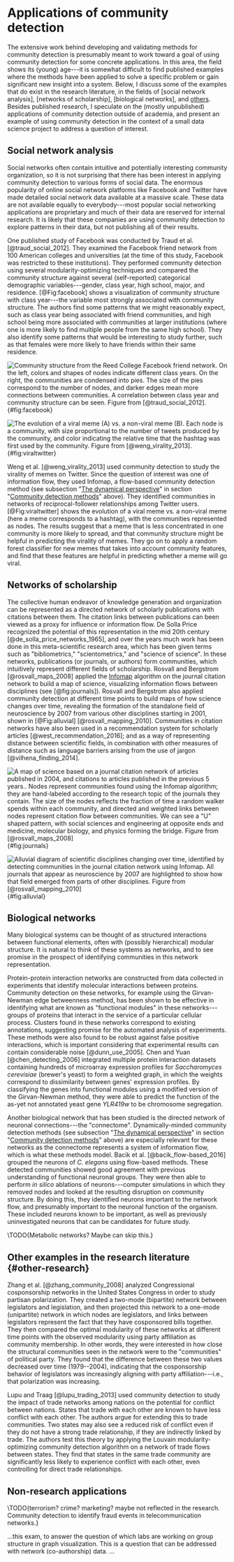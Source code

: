 # Applications of community detection

The extensive work behind developing and validating methods for community detection is presumably meant to work toward a goal of using community detection for some concrete applications. In this area, the field shows its (young) age---it is somewhat difficult to find published examples where the methods have been applied to solve a specific problem or gain significant new insight into a system. Below, I discuss some of the examples that do exist in the research literature, in the fields of [social network analysis], [networks of scholarship], [biological networks], and [others](#other-research). Besides published research, I speculate on the (mostly unpublished) applications of community detection outside of academia, and present an example of using community detection in the context of a small data science project to address a question of interest.

## Social network analysis

Social networks often contain intuitive and potentially interesting community organization, so it is not surprising that there has been interest in applying community detection to various forms of social data. The enormous popularity of online social network platforms like Facebook and Twitter have made detailed social network data available at a massive scale. These data are not available equally to everybody---most popular social networking applications are proprietary and much of their data are reserved for internal research. It is likely that these companies are using community detection to explore patterns in their data, but not publishing all of their results.

One published study of Facebook was conducted by Traud et al. [@traud_social_2012]. They examined the Facebook friend network from 100 American colleges and universities (at the time of this study, Facebook was restricted to these institutions). They performed community detection using several modularity-optimizing techniques and compared the community structure against several (self-reported) categorical demographic variables---gender, class year, high school, major, and residence. [@Fig:facebook] shows a visualization of community structure with class year---the variable most strongly associated with community structure. The authors find some patterns that we might reasonably expect, such as class year being associated with friend communities, and high school being more associated with communities at larger institutions (where one is more likely to find multiple people from the same high school). They also identify some patterns that would be interesting to study further, such as that females were more likely to have friends within their same residence.

![Community structure from the Reed College Facebook friend network. On the left, colors and shapes of nodes indicate different class years. On the right, the communities are condensed into pies. The size of the pies correspond to the number of nodes, and darker edges mean more connections between communities. A correlation between class year and community structure can be seen. Figure from [@traud_social_2012].](img/traud2012_fig2_facebook.jpg){#fig:facebook}

![The evolution of a viral meme (A) vs. a non-viral meme (B). Each node is a community, with size proportional to the number of tweets produced by the community, and color indicating the relative time that the hashtag was first used by the community. Figure from [@weng_virality_2013].](img/weng2013_fig4_viraltwitter.jpg){#fig:viraltwitter}

Weng et al. [@weng_virality_2013] used community detection to study the virality of memes on Twitter. Since the question of interest was one of information flow, they used Infomap, a flow-based community detection method (see subsection "[The dynamical perspective](#the-dynamical-perspective)" in section "[Community detection methods](#community-detection-methods)" above). They identified communities in networks of reciprocal-follower relationships among Twitter users. [@Fig:viraltwitter] shows the evolution of a viral meme vs. a non-viral meme (here a meme corresponds to a hashtag), with the communities represented as nodes. The results suggest that a meme that is less concentrated in one community is more likely to spread, and that community structure might be helpful in predicting the virality of memes. They go on to apply a random forest classifier for new memes that takes into account community features, and find that these features are helpful in predicting whether a meme will go viral.

## Networks of scholarship

The collective human endeavor of knowledge generation and organization can be represented as a directed network of scholarly publications with citations between them. The citation links between publications can been viewed as a proxy for influence or information flow. De Solla Price recognized the potential of this representation in the mid 20th century [@de_solla_price_networks_1965], and over the years much work has been done in this meta-scientific research area, which has been given terms such as "bibliometrics," "scientometrics," and "science of science". In these networks, publications (or journals, or authors) form communities, which intuitively represent different fields of scholarship. Rosvall and Bergstrom [@rosvall_maps_2008] applied the [Infomap](#the-dynamical-perspective) algorithm on the journal citation network to build a map of science, visualizing information flows between disciplines (see [@fig:journals]). Rosvall and Bergstrom also applied community detection at different time points to build maps of how science changes over time, revealing the formation of the standalone field of neuroscience by 2007 from various other disciplines starting in 2001, shown in [@Fig:alluvial] [@rosvall_mapping_2010]. Communities in citation networks have also been used in a recommendation system for scholarly articles [@west_recommendation_2016]; and as a way of representing distance between scientific fields, in combination with other measures of distance such as language barriers arising from the use of jargon [@vilhena_finding_2014].

![A map of science based on a journal citation network of articles published in 2004, and citations to articles published in the previous 5 years.. Nodes represent communities found using the Infomap algorithm; they are hand-labeled according to the research topic of the journals they contain. The size of the nodes reflects the fraction of time a random walker spends within each community, and directed and weighted links between nodes represent citation flow between communities. We can see a "U" shaped pattern, with social sciences and engineering at opposite ends and medicine, molecular biology, and physics forming the bridge. Figure from [@rosvall_maps_2008]](img/rosvall2008_fig3_journals.jpg){#fig:journals}

![Alluvial diagram of scientific disciplines changing over time, identified by detecting communities in the journal citation network using Infomap. All journals that appear as neuroscience by 2007 are highlighted to show how that field emerged from parts of other disciplines. Figure from [@rosvall_mapping_2010]](img/rosvall2010_fig3_alluvial.png){#fig:alluvial}

## Biological networks

Many biological systems can be thought of as structured interactions between functional elements, often with (possibly hierarchical) modular structure. It is natural to think of these systems as networks, and to see promise in the prospect of identifying communities in this network representation.

Protein-protein interaction networks are constructed from data collected in experiments that identify molecular interactions between proteins. Community detection on these networks, for example using the Girvan-Newman edge betweenness method, has been shown to be effective in identifying what are known as "functional modules" in these networks---groups of proteins that interact in the service of a particular cellular process. Clusters found in these networks correspond to existing annotations, suggesting promise for the automated analysis of experiments. These methods were also found to be robust against false positive interactions, which is important considering that experimental results can contain considerable noise [@dunn_use_2005]. Chen and Yuan [@chen_detecting_2006] integrated multiple protein interaction datasets containing hundreds of microarray expression profiles for *Saccharomyces cerevisiae* (brewer's yeast) to form a weighted graph, in which the weights correspond to dissimilarity between genes' expression profiles. By classifying the genes into functional modules using a modified version of the Girvan-Newman method, they were able to predict the function of the as-yet not annotated yeast gene *YLR419w* to be chromosome segregation.

Another biological network that has been studied is the directed network of neuronal connections---the "connectome". Dynamically-minded community detection methods (see subsection "[The dynamical perspective](#the-dynamical-perspective)" in section "[Community detection methods](#community-detection-methods)" above) are especially relevant for these networks as the connectome represents a system of information flow, which is what these methods model. Bacik et al. [@bacik_flow-based_2016] grouped the neurons of *C. elegans* using flow-based methods. These detected communities showed good agreement with previous understanding of functional neuronal groups. They were then able to perform *in silico* ablations of neurons---computer simulations in which they removed nodes and looked at the resulting disruption on community structure. By doing this, they identified neurons important to the network flow, and presumably important to the neuronal function of the organism. These included neurons known to be important, as well as previously uninvestigated neurons that can be candidates for future study.

\TODO{Metabolic networks? Maybe can skip this.}

## Other examples in the research literature {#other-research}

Zhang et al. [@zhang_community_2008] analyzed Congressional cosponsorship networks in the United States Congress in order to study partisan polarization. They created a two-mode (bipartite) network between legislators and legislation, and then projected this network to a one-mode (unipartite) network in which nodes are legislators, and links between legislators represent the fact that they have cosponsored bills together. They then compared the optimal modularity of these networks at different time points with the observed modularity using party affiliation as community membership. In other words, they were interested in how close the structural communities seen in the network were to the "communities" of political party. They found that the difference between these two values decreased over time (1979--2004), indicating that the cosponsorship behavior of legislators was increasingly aligning with party affiliation---i.e., that polarization was increasing.

Lupu and Traag [@lupu_trading_2013] used community detection to study the impact of trade networks among nations on the potential for conflict between nations. States that trade with each other are known to have less conflict with each other. The authors argue for extending this to trade communities. Two states may also see a reduced risk of conflict even if they do not have a strong trade relationship, if they are indirectly linked by trade. The authors test this theory by applying the Louvain modularity-optimizing community detection algorithm on a network of trade flows between states. They find that states in the same trade community are significantly less likely to experience conflict with each other, even controlling for direct trade relationships.

## Non-research applications

\TODO{terrorism? crime? marketing? maybe not reflected in the research. Community detection to identify fraud events in telecommunication networks.}

...this exam, to answer the question of which labs are working on group structure in graph visualization. This is a question that can be addressed with network (co-authorship) data. ...

